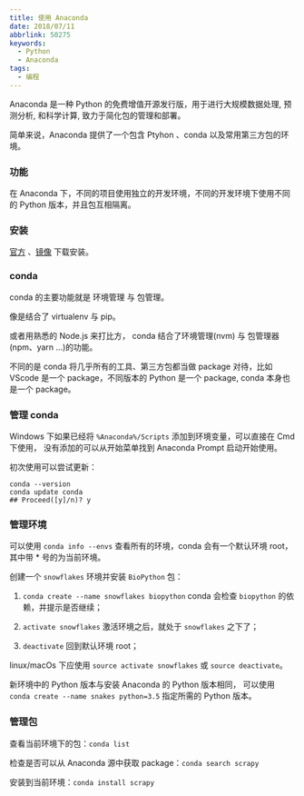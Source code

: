 ```yaml
---
title: 使用 Anaconda
date: 2018/07/11
abbrlink: 50275
keywords:
  - Python
  - Anaconda
tags:
  - 编程
---
```


Anaconda 是一种 Python 的免费增值开源发行版，用于进行大规模数据处理, 预测分析, 和科学计算, 致力于简化包的管理和部署。

简单来说，Anaconda 提供了一个包含 Ptyhon 、conda 以及常用第三方包的环境。


### 功能

在 Anaconda 下，不同的项目使用独立的开发环境，不同的开发环境下使用不同的 Python 版本，并且包互相隔离。

### 安装
[官方](https://www.anaconda.com/download/) 、[镜像](https://mirrors.tuna.tsinghua.edu.cn/anaconda/archive/) 下载安装。

### conda

conda 的主要功能就是 环境管理 与 包管理。

像是结合了 virtualenv 与 pip。

或者用熟悉的 Node.js 来打比方， conda 结合了环境管理(nvm) 与 包管理器(npm、yarn …)的功能。

不同的是 conda 将几乎所有的工具、第三方包都当做 package 对待，比如 VScode 是一个 package，不同版本的 Python 是一个 package, conda 本身也是一个 package。

### 管理 conda

Windows 下如果已经将 `%Anaconda%/Scripts` 添加到环境变量，可以直接在 Cmd 下使用， 没有添加的可以从开始菜单找到 Anaconda Prompt 启动开始使用。

初次使用可以尝试更新：

```
conda --version
conda update conda
## Proceed([y]/n)? y
```

### 管理环境

可以使用 `conda info --envs` 查看所有的环境，conda 会有一个默认环境 root， 其中带 * 号的为当前环境。

创建一个 `snowflakes` 环境并安装 `BioPython` 包：

1. `conda create --name snowflakes biopython` conda 会检查 `biopython` 的依赖，并提示是否继续；
   
2. `activate snowflakes` 激活环境之后，就处于 `snowflakes` 之下了；
   
3. `deactivate` 回到默认环境 root；

linux/macOs 下应使用 `source activate snowflakes` 或 `source deactivate`。

新环境中的 Python 版本与安装 Anaconda 的 Python 版本相同， 可以使用 `conda create --name snakes python=3.5` 指定所需的 Python 版本。

### 管理包

查看当前环境下的包：`conda list`

检查是否可以从 Anaconda 源中获取 package：`conda search scrapy`

安装到当前环境：`conda install scrapy`